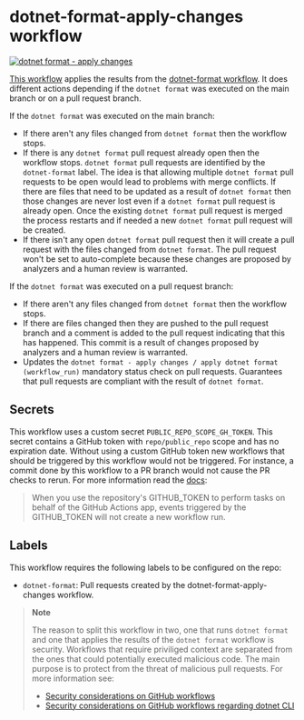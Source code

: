# dotnet-format-apply-changes workflow

[![dotnet format - apply changes](https://github.com/edumserrano/dotnet-sdk-extensions/actions/workflows/dotnet-format-apply-changes.yml/badge.svg)](https://github.com/edumserrano/dotnet-sdk-extensions/actions/workflows/dotnet-format-apply-changes.yml)

[This workflow](/.github/workflows/dotnet-format-apply-changes.yml) applies the results from the [dotnet-format workflow](/docs/dev-notes/workflows/dotnet-format-workflow.md). It does different actions depending if the `dotnet format` was executed on the main branch or on a pull request branch.

If the `dotnet format` was executed on the main branch:

- If there aren't any files changed from `dotnet format` then the workflow stops.
- If there is any `dotnet format` pull request already open then the workflow stops. `dotnet format` pull requests are identified by the `dotnet-format` label. The idea is that allowing multiple `dotnet format` pull requests to be open would lead to problems with merge conflicts. If there are files that need to be updated as a result of `dotnet format` then those changes are never lost even if a `dotnet format` pull request is already open. Once the existing `dotnet format` pull request is merged the process restarts and if needed a new `dotnet format` pull request will be created.
- If there isn't any open `dotnet format` pull request then it will create a pull request with the files changed from `dotnet format`. The pull request won't be set to auto-complete because these changes are proposed by analyzers and a human review is warranted.

If the `dotnet format` was executed on a pull request branch:

- If there aren't any files changed from `dotnet format` then the workflow stops.
- If there are files changed then they are pushed to the pull request branch and a comment is added to the pull request indicating that this has happened. This commit is a result of changes proposed by analyzers and a human review is warranted.
- Updates the `dotnet format - apply changes / apply dotnet format (workflow_run)` mandatory status check on pull requests. Guarantees that pull requests are compliant with the result of `dotnet format`.

## Secrets

This workflow uses a custom secret `PUBLIC_REPO_SCOPE_GH_TOKEN`. This secret contains a GitHub token with `repo/public_repo` scope and has no expiration date. Without using a custom GitHub token new workflows that should be triggered by this workflow would not be triggered. For instance, a commit done by this workflow to a PR branch would not cause the PR checks to rerun. For more information read the [docs](https://docs.github.com/en/actions/reference/authentication-in-a-workflow#using-the-github_token-in-a-workflow):
> When you use the repository's GITHUB_TOKEN to perform tasks on behalf of the GitHub Actions app, events triggered by the GITHUB_TOKEN will not create a new workflow run.

## Labels

This workflow requires the following labels to be configured on the repo:

- `dotnet-format`: Pull requests created by the dotnet-format-apply-changes workflow.

> **Note**
>
> The reason to split this workflow in two, one that runs `dotnet format` and one that applies the results of the `dotnet format` workflow is security. Workflows that require priviliged context are separated from the ones that could potentially executed malicious code. The main purpose is to protect from the threat of malicious pull requests. For more information see:
>
> - [Security considerations on GitHub workflows](/docs/dev-notes/workflows/security-considerations.md)
> - [Security considerations on GitHub workflows regarding dotnet CLI](/docs/dev-notes/workflows/security-considerations-and-dotnet.md)
